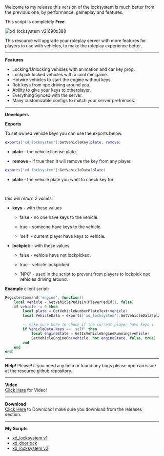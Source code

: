 Welcome to my release this version of the locksystem is much better from the previous one,
by performance, gameplay and features.

This script is completely **Free**.

![xd_locksystem_v2|690x388](https://forum.cfx.re/uploads/default/original/4X/a/3/9/a39e0f0184e72884af6034dc72f4ea6c52e9e151.png)

This resource will upgrade your roleplay server with more features for players to use with vehicles, to make the roleplay experience better.
*********************************************************************
**Features**
* Locking/Unlocking vehicles with animation and car key prop.
* Lockpick locked vehicles with a cool minigame.
* Hotwire vehicles to start the engine without keys.
* Rob keys from npc driving around you.
* Ability to give your keys to otherplayer.
* Everything Synced with the server.
* Many customizable configs to match your server prefrences.
*********************************************************************
**Developers**<br>

**Exports**<br>

To set owned vehicle keys you can use the exports below.

```lua
exports['xd_locksystem']:SetVehicleKey(plate, remove)
```
* **plate** - the vehicle license plate.

* **remove** - if true then it will remove the key from any player.

```lua
exports['xd_locksystem']:GetVehicleData(plate)
```
* **plate** - the vehicle plate you want to check key for.
<br>

  *this will return 2 values:*

* **keys** - with these values

  * false - no one have keys to the vehicle.

  * true - someone have keys to the vehicle.

  * 'self' - current player have keys to vehicle.

* **lockpick** - with these values

  * false - vehicle have not lockpicked.

  * true - vehicle lockpicked.

  * 'NPC' - used in the script to prevent from players to lockpick npc vehicles driving around.

**Example**
client script:
```lua
RegisterCommand('engine', function()
	local vehicle = GetVehiclePedIsIn(PlayerPedId(), false)
	if vehicle ~= 0 then
		local plate = GetVehicleNumberPlateText(vehicle)
		local VehicleData = exports['xd_locksystem']:GetVehicleData(plate)

		-- make sure here to check if the current player have keys ↓
		if VehicleData.keys == 'self' then
			local engineState = GetIsVehicleEngineRunning(vehicle)
			SetVehicleEngineOn(vehicle, not engineState, false, true)
		end
	end
end)
```
*********************************************************************
**Help!**
Please! if you need any help or found any bugs please open an issue at the resource github repository.
*********************************************************************
**Video**<br>
[Click Here](https://youtu.be/f0fnLGQ1yYs) for Video!
*********************************************************************
**Download**<br>
[Click Here](https://github.com/LielXD/xd_locksystem) to Download!
make sure you download from the releases section.
*********************************************************************
**My Scripts**<br>

* [xd_locksystem v1](https://forum.cfx.re/t/release-esx-xd-locksystem-vehicle-key-system/4849251)
* [xd_doorlock](https://forum.cfx.re/t/release-esx-xd-doorlock-door-lock-system/4859153)
* [xd_locksystem v2](https://forum.cfx.re/t/release-standalone-xd-locksystem-v2-vehicle-key-system/5200025)
